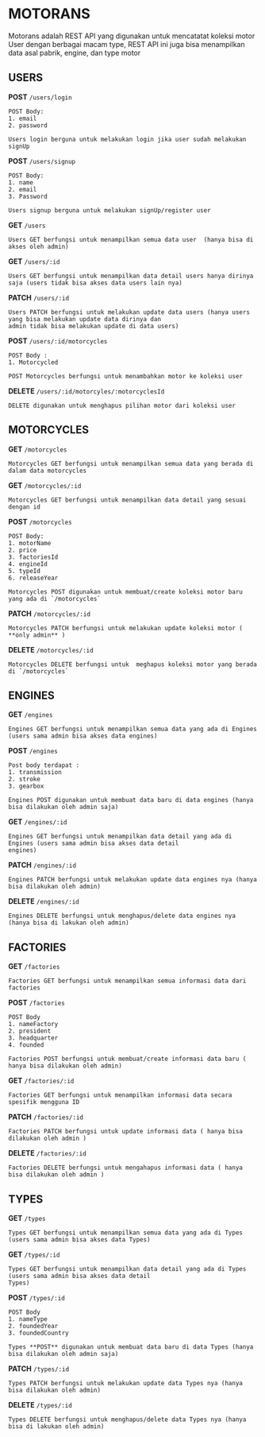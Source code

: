 # MOTORANS

Motorans adalah REST API yang digunakan untuk mencatatat koleksi motor User dengan berbagai macam type, REST API ini juga bisa menampilkan data asal pabrik, engine, dan type motor

## USERS

**POST** `/users/login`

    POST Body:
    1. email
    2. password

    Users login berguna untuk melakukan login jika user sudah melakukan signUp

**POST** `/users/signup`

    POST Body:
    1. name
    2. email
    3. Password

    Users signup berguna untuk melakukan signUp/register user

**GET** `/users`

    Users GET berfungsi untuk menampilkan semua data user  (hanya bisa di akses oleh admin)

**GET** `/users/:id`

    Users GET berfungsi untuk menampilkan data detail users hanya dirinya saja (users tidak bisa akses data users lain nya)

**PATCH** `/users/:id`

    Users PATCH berfungsi untuk melakukan update data users (hanya users yang bisa melakukan update data dirinya dan
    admin tidak bisa melakukan update di data users)

**POST** `/users/:id/motorcycles`

    POST Body :
    1. Motorcycled

    POST Motorcycles berfungsi untuk menambahkan motor ke koleksi user

**DELETE** `/users/:id/motorcyles/:motorcyclesId`

    DELETE digunakan untuk menghapus pilihan motor dari koleksi user

## MOTORCYCLES

**GET** `/motorcycles`

    Motorcycles GET berfungsi untuk menampilkan semua data yang berada di dalam data motorcycles

**GET** `/motorcycles/:id`

    Motorcycles GET berfungsi untuk menampilkan data detail yang sesuai dengan id

**POST** `/motorcycles`

    POST Body:
    1. motorName
    2. price
    3. factoriesId
    4. engineId
    5. typeId
    6. releaseYear

    Motorcycles POST digunakan untuk membuat/create koleksi motor baru yang ada di `/motorcycles`

**PATCH** `/motorcycles/:id`

    Motorcycles PATCH berfungsi untuk melakukan update koleksi motor ( **only admin** )

**DELETE** `/motorcycles/:id`

    Motorcycles DELETE berfungsi untuk  meghapus koleksi motor yang berada di `/motorcycles`

## ENGINES

**GET** `/engines`

    Engines GET berfungsi untuk menampilkan semua data yang ada di Engines (users sama admin bisa akses data engines)

**POST** `/engines`

    Post body terdapat :
    1. transmission
    2. stroke
    3. gearbox

    Engines POST digunakan untuk membuat data baru di data engines (hanya bisa dilakukan oleh admin saja)

**GET** `/engines/:id`

    Engines GET berfungsi untuk menampilkan data detail yang ada di Engines (users sama admin bisa akses data detail
    engines)

**PATCH** `/engines/:id`

    Engines PATCH berfungsi untuk melakukan update data engines nya (hanya bisa dilakukan oleh admin)

**DELETE** `/engines/:id`

    Engines DELETE berfungsi untuk menghapus/delete data engines nya (hanya bisa di lakukan oleh admin)

## FACTORIES

**GET** `/factories`

    Factories GET berfungsi untuk menampilkan semua informasi data dari factories

**POST** `/factories`

    POST Body
    1. nameFactory
    2. president
    3. headquarter
    4. founded

    Factories POST berfungsi untuk membuat/create informasi data baru ( hanya bisa dilakukan oleh admin)

**GET** `/factories/:id`

    Factories GET berfungsi untuk menampilkan informasi data secara spesifik mengguna ID

**PATCH** `/factories/:id`

    Factories PATCH berfungsi untuk update informasi data ( hanya bisa dilakukan oleh admin )

**DELETE** `/factories/:id`

    Factories DELETE berfungsi untuk mengahapus informasi data ( hanya bisa dilakukan oleh admin )

## TYPES

**GET** `/types`

    Types GET berfungsi untuk menampilkan semua data yang ada di Types (users sama admin bisa akses data Types)

**GET** `/types/:id`

    Types GET berfungsi untuk menampilkan data detail yang ada di Types (users sama admin bisa akses data detail
    Types)

**POST** `/types/:id`

    POST Body
    1. nameType
    2. foundedYear
    3. foundedCountry

    Types **POST** digunakan untuk membuat data baru di data Types (hanya bisa dilakukan oleh admin saja)

**PATCH** `/types/:id`

    Types PATCH berfungsi untuk melakukan update data Types nya (hanya bisa dilakukan oleh admin)

**DELETE** `/types/:id`

    Types DELETE berfungsi untuk menghapus/delete data Types nya (hanya bisa di lakukan oleh admin)
